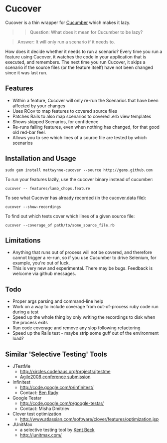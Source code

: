 # Cucover

Cucover is a thin wrapper for [Cucumber](http://github.com/aslakhellesoy/cucumber/tree/master) which makes it lazy.

>> Question:
>> What does it mean for Cucumber to be lazy? 

> Answer:
> It will only run a scenario if it needs to.

How does it decide whether it needs to run a scenario? Every time you run a feature using Cucover, it watches the code in your application that is executed, and remembers. The next time you run Cucover, it skips a scenario if the source files (or the feature itself) have not been changed since it was last run.

## Features

  * Within a feature, Cucover will only re-run the Scenarios that have been affected by your changes
  * Uses RCov to map features to covered source files
  * Patches Rails to also map scenarios to covered .erb view templates
  * Shows skipped Scenarios, for confidence
  * Re-runs failing features, even when nothing has changed, for that good old red-bar feel.
  * Allows you to see which lines of a source file are tested by which scenarios

## Installation and Usage

    sudo gem install mattwynne-cucover --source http://gems.github.com

To run your features lazily, use the cucover binary instead of cucumber:

    cucover -- features/lamb_chops.feature
    
To see what Cucover has already recorded (in the cucover.data file):

    cucover --show-recordings
    
To find out which tests cover which lines of a given source file:

    cucover --coverage_of path/to/some_source_file.rb

## Limitations

  * Anything that runs out of process will not be covered, and therefore cannot trigger a re-run, so if you use Cucumber to drive Selenium, for example, you're out of luck.
  * This is very new and experimental. There may be bugs. Feedback is welcome via github messages.

## Todo
  * Proper args parsing and command-line help
  * Work on a way to include coverage from out-of-process ruby code run during a test
  * Speed up the whole thing by only writing the recordings to disk when the process exits
  * Run code coverage and remove any slop following refactoring
  * Speed up the Rails test - maybe strip some guff out of the environment load?
    
## Similar 'Selective Testing' Tools

  * JTestMe
    * http://xircles.codehaus.org/projects/jtestme 
    * [Agile2008 conference submission](http://submissions.agile2008.org/node/3435)
  * Infinitest
    * http://code.google.com/p/infinitest/ 
    * Contact: [Ben Rady](http://submissions.agile2008.org/node/377)
  * Google Testar
    * http://code.google.com/p/google-testar/
    * Contact: Misha Dmitriev
  * Clover test optimization
    * http://www.atlassian.com/software/clover/features/optimization.jsp
  * JUnitMax
    * a selective testing tool by [Kent Beck](http://www.threeriversinstitute.org/blog)
    * http://junitmax.com/
